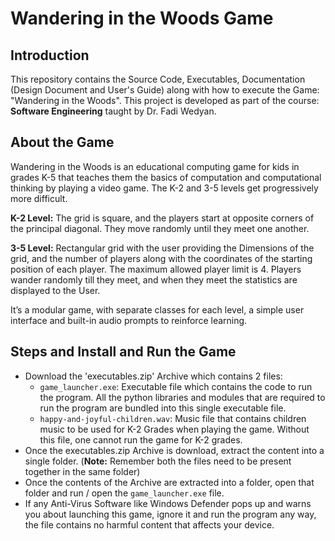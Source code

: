 # Wandering in the Woods Game

## Introduction

This repository contains the Source Code, Executables, Documentation (Design Document and User's Guide) along with how to execute the Game: "Wandering in the Woods". This project is developed as part of the course: **Software Engineering** taught by Dr. Fadi Wedyan.

## About the Game

Wandering in the Woods is an educational computing game for kids in grades K-5 that teaches them the basics of computation and computational thinking by playing a video game. The K-2 and 3-5 levels get progressively more difficult.

**K-2 Level:** The grid is square, and the players start at opposite corners of the principal diagonal. They move randomly until they meet one another.

**3-5 Level:** Rectangular grid with the user providing the Dimensions of the grid, and the number of players along with the coordinates of the starting position of each player. The maximum allowed player limit is 4. Players wander randomly till they meet, and when they meet the statistics are displayed to the User.

It’s a modular game, with separate classes for each level, a simple user interface and built-in audio prompts to reinforce learning.

## Steps and Install and Run the Game

- Download the 'executables.zip' Archive which contains 2 files:
  - `game_launcher.exe`: Executable file which contains the code to run the program. All the python libraries and modules that are required to run the program are bundled into this single executable file.
  - `happy-and-joyful-children.wav`: Music file that contains children music to be used for K-2 Grades when playing the game. Without this file, one cannot run the game for K-2 grades.
- Once the executables.zip Archive is download, extract the content into a single folder. (**Note:** Remember both the files need to be present together in the same folder)
- Once the contents of the Archive are extracted into a folder, open that folder and run / open the `game_launcher.exe` file.
- If any Anti-Virus Software like Windows Defender pops up and warns you about launching this game, ignore it and run the program any way, the file contains no harmful content that affects your device.
